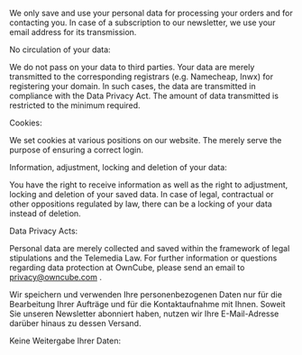 We only save and use your personal data for processing your orders and for contacting you. In case of a subscription to our newsletter, we use your email address for its transmission.

No circulation of your data:

We do not pass on your data to third parties. Your data are merely transmitted to the corresponding registrars (e.g. Namecheap, Inwx) for registering your domain. In such cases, the data are transmitted in compliance with the Data Privacy Act. The amount of data transmitted is restricted to the minimum required.

Cookies:

We set cookies at various positions on our website. The merely serve the purpose of ensuring a correct login.

Information, adjustment, locking and deletion of your data:

You have the right to receive information as well as the right to adjustment, locking and deletion of your saved data. In case of legal, contractual or other oppositions regulated by law, there can be a locking of your data instead of deletion.

Data Privacy Acts:

Personal data are merely collected and saved within the framework of legal stipulations and the Telemedia Law. For further information or questions regarding data protection at OwnCube, please send an email to privacy@owncube.com .

Wir speichern und verwenden Ihre personenbezogenen Daten nur für die Bearbeitung Ihrer Aufträge und für die Kontaktaufnahme mit Ihnen. Soweit Sie unseren Newsletter abonniert haben, nutzen wir Ihre E-Mail-Adresse darüber hinaus zu dessen Versand.

Keine Weitergabe Ihrer Daten: